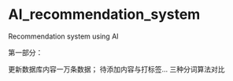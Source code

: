# AI_recommendation_system

Recommendation system using AI

第一部分：

更新数据库内容一万条数据；
待添加内容与打标签...
三种分词算法对比 


